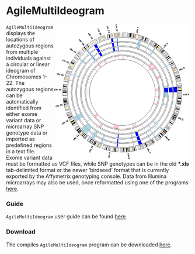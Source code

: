 # AgileMultiIdeogram

<img align="right" src="index.PNG" alt="image" />

````AgileMultiIdeogram```` displays the locations of autozygous regions from multiple individuals against a circular or linear ideogram of Chromosomes 1–22. The autozygous regions can be automatically identified from either exome variant data or microarray SNP genotype data or imported as predefined regions in a text file.  
Exome variant data must be formatted as VCF files, while SNP genotypes can be in the old __*.xls__ tab-delimited format or the newer ‘birdseed’ format that is currently exported by the Affymetrix genotyping console. Data from Illumina microarrays may also be used, once reformatted using one of the programs <a href="http://www.dna-leeds.co.uk/illumina2affy/">here</a>.


### Guide

```AgileMultiIdeogram``` user guide can be found [here](guide/README.md).

### Download

The compiles ```AgileMultiIdeogram``` program can be downloaded [here](download/).




